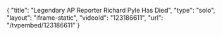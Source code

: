 {
    "title": "Legendary AP Reporter Richard Pyle Has Died",
    "type": "solo",
    "layout": "iframe-static",
    "videoId": "123186611",
    "url": "\/tvpembed\/123186611"
}